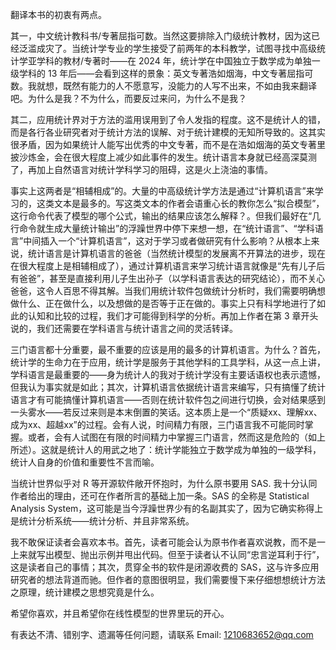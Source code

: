 翻译本书的初衷有两点。

其一，中文统计教科书/专著屈指可数。当然这要排除入门级统计教材，因为这已经泛滥成灾了。当统计学专业的学生接受了前两年的本科教学，试图寻找中高级统计学亚学科的教材/专著时——在 2024 年，统计学在中国独立于数学成为单独一级学科的 13 年后——会看到这样的景象：英文专著浩如烟海，中文专著屈指可数。我就想，既然有能力的人不愿意写，没能力的人写不出来，不如由我来翻译吧。为什么是我？不为什么，而要反过来问，为什么不是我？

其二，应用统计界对于方法的滥用误用到了令人发指的程度。这不是统计人的错，而是各行各业研究者对于统计方法的误解、对于统计建模的无知所导致的。这其实很矛盾，因为如果统计人能写出优秀的中文专著，而不是在浩如烟海的英文专著里披沙炼金，会在很大程度上减少如此事件的发生。统计语言本身就已经高深莫测了，再加上自然语言对统计学科学习的阻碍，这是火上浇油的事情。

事实上这两者是“相辅相成”的。大量的中高级统计学方法是通过“计算机语言”来学习的，这类文本是最多的。写这类文本的作者会语重心长的教你怎么“拟合模型”，这行命令代表了模型的哪个公式，输出的结果应该怎么解释？。但我们最好在“几行命令就生成大量统计输出”的浮躁世界中停下来想一想，在“统计语言”、“学科语言”中间插入一个“计算机语言”，这对于学习或者做研究有什么影响？从根本上来说，统计语言是计算机语言的爸爸（当然统计模型的发展离不开算法的进步，现在在很大程度上是相辅相成了），通过计算机语言来学习统计语言就像是“先有儿子后有爸爸”，甚至是直接利用儿子生出孙子（以学科语言表达的研究结论），而不关心爸爸，这令人百思不得其解。当我们用统计软件包做统计分析时，我们需要明确想做什么、正在做什么，以及想做的是否等于正在做的。事实上只有科学地进行了如此的认知和比较的过程，我们才可能得到科学的分析。再加上作者在第 3 章开头说的，我们还需要在学科语言与统计语言之间的灵活转译。

三门语言都十分重要，最不重要的应该是用的最多的计算机语言。为什么？首先，统计学的生命力在于应用，统计学是服务于其他学科的工具学科，从这一点上讲，学科语言是最重要的——身为统计人的我对于统计学没有主要话语权也表示遗憾，但我认为事实就是如此；其次，计算机语言依据统计语言来编写，只有搞懂了统计语言才有可能搞懂计算机语言——否则在统计软件包之间进行切换，会对结果感到一头雾水——若反过来则是本末倒置的笑话。这本质上是一个“质疑xx、理解xx、成为xx、超越xx”的过程。会有人说，时间精力有限，三门语言我不可能同时掌握。或者，会有人试图在有限的时间精力中掌握三门语言，然而这是危险的（如上所述）。这就是统计人的用武之地了：统计学能独立于数学成为单独的一级学科，统计人自身的价值和重要性不言而喻。

当统计世界似乎对 R 等开源软件敞开怀抱时，为什么原书要用 SAS. 我十分认同作者给出的理由，还可在作者所言的基础上加一条。SAS 的全称是 Statistical Analysis System，这可能是当今浮躁世界少有的名副其实了，因为它确实称得上是统计分析系统——统计分析、并且非常系统。

我不敢保证读者会喜欢本书。首先，读者可能会认为原书作者喜欢说教，而不是一上来就写出模型、抛出示例并甩出代码。但至于读者认不认同“忠言逆耳利于行”，这是读者自己的事情；其次，贯穿全书的软件是闭源收费的 SAS，这与许多应用研究者的想法背道而驰。但作者的意图很明显，我们需要慢下来仔细想想统计方法之原理，统计建模之思想究竟是什么。

希望你喜欢，并且希望你在线性模型的世界里玩的开心。

有表达不清、错别字、遗漏等任何问题，请联系 Email: 1210683652@qq.com
